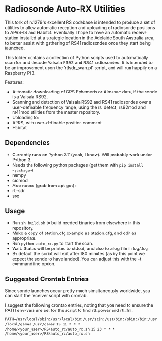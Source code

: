 Radiosonde Auto-RX Utilities
============================
This fork of rs1279's excellent RS codebase is intended to produce a set of utilities to allow automatic
reception and uploading of radiosonde positions to APRS-IS and Habitat. 
Eventually I hope to have an automatic receive station installed at a strategic location in the 
Adelaide South Australia area, to better assist with gathering of RS41 radiosondes once they start being
launched.

This folder contains a collection of Python scripts used to automatically scan for and decode Vaisala RS92 and RS41 radiosondes.
It is intended to be an improvement upon the 'rtlsdr_scan.pl' script, and will run happily on a Raspberry Pi 3. 

Features:
* Automatic downloading of GPS Ephemeris or Almanac data, if the sonde is a Vaisala RS92.
* Scanning and detection of Vaisala RS92 and RS41 radiosondes over a user-definable frequency range, using the rs_detect, rs92mod and rs41mod utilities from the master repository. 
* Uploading to:
 * APRS, with user-definable position comment.
 * Habitat

Dependencies
------------
* Currently runs on Python 2.7 (yeah, I know). Will probably work under Python 3.
* Needs the following python packages (get them with `pip install <package>`)
 * numpy
 * crcmod
* Also needs (grab from apt-get):
 * rtl-sdr
 * sox

Usage
-----
* Run `sh build.sh` to build needed binaries from elsewhere in this repository.
* Make a copy of station.cfg.example as station.cfg, and edit as appropriate.
* Run `python auto_rx.py` to start the scan.
* Wait. Status will be printed to stdout, and also to a log file in log/<timestamp>.log
* By default the script will exit after 180 minutes (as by this point we expect the sonde to have landed). You can adjust this with the -t command line option.


Suggested Crontab Entries
-------------------------
Since sonde launches occur pretty much simultaneously worldwide, you can start the receiver script with crontab.

I suggest the following crontab entries, noting that you need to ensure the PATH env-vars are set for the script to find rtl_power and rtl_fm.

`PATH=/usr/local/sbin:/usr/local/bin:/usr/sbin:/usr/bin:/sbin:/bin:/usr/local/games:/usr/games`
`15 11 * * * /home/<your_user>/RS/auto_rx/auto_rx.sh`
`15 23 * * * /home/<your_user>/RS/auto_rx/auto_rx.sh`

